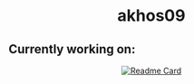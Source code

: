 <h1 align="center">akhos09</h1>

<h2>Currently working on:</h2>
<div align="center">
  
[![Readme Card](https://github-readme-stats.vercel.app/api/pin/?username=akhos09&repo=vagrant-utilities&theme=gruvbox)](https://github.com/akhos09/vagrant-utilities.git)

</div>
